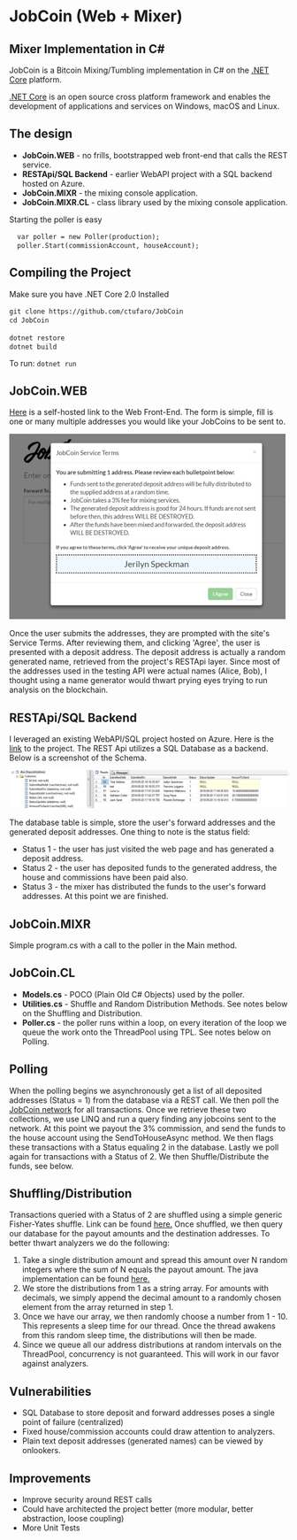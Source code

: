 JobCoin (Web + Mixer)
===============

Mixer Implementation in C#
----------------------------

JobCoin is a Bitcoin Mixing/Tumbling implementation in C# on the [.NET Core](https://dotnet.github.io/) platform.  

[.NET Core](https://dotnet.github.io/) is an open source cross platform framework and enables the development of applications and services on Windows, macOS and Linux.  


The design
----------
* **JobCoin.WEB** - no frills, bootstrapped web front-end that calls the REST service.
* **RESTApi/SQL Backend** - earlier WebAPI project with a SQL backend hosted on Azure.
* **JobCoin.MIXR**  - the mixing console application.
* **JobCoin.MIXR.CL** - class library used by the mixing console application.

Starting the poller is easy
```
  var poller = new Poller(production);
  poller.Start(commissionAccount, houseAccount);
```

Compiling the Project
------------------

Make sure you have .NET Core 2.0 Installed

```
git clone https://github.com/ctufaro/JobCoin  
cd JobCoin

dotnet restore
dotnet build

```

To run: ``` dotnet run ```  

JobCoin.WEB
-----------
[Here](http://ugoforstatic.azurewebsites.net/jobcoin.html) is a self-hosted link to the Web Front-End. The form is simple, fill is one or many multiple addresses you would like your JobCoins to be sent to.

![alt text](https://raw.githubusercontent.com/ctufaro/jobcoin/master/JobCoin.WEB/images/screenshot.jpg)

Once the user submits the addresses, they are prompted with the site's Service Terms. After reviewing them, and clicking 'Agree', the user is presented with a deposit address. The deposit address is actually a random generated name, retrieved from the project's RESTApi layer. Since most of the addresses used in the testing API were actual names (Alice, Bob), I thought using a name generator would thwart prying eyes trying to run analysis on the blockchain. 

RESTApi/SQL Backend
-----------
I leveraged an existing WebAPI/SQL project hosted on Azure. Here is the [link](https://github.com/ctufaro/UGoForAPI) to the project. The REST Api utilizes a SQL Database as a backend. Below is a screenshot of the Schema.

![alt text](https://raw.githubusercontent.com/ctufaro/jobcoin/master/JobCoin.WEB/images/screenshot2.jpg)

The database table is simple, store the user's forward addresses and the generated deposit addresses. One thing to note is the status field:

* Status 1 - the user has just visited the web page and has generated a deposit address.
* Status 2 - the user has deposited funds to the generated address, the house and commissions have been paid also.
* Status 3 - the mixer has distributed the funds to the user's forward addresses. At this point we are finished.

JobCoin.MIXR
-----------
Simple program.cs with a call to the poller in the Main method.

JobCoin.CL
-----------
* **Models.cs** - POCO (Plain Old C# Objects) used by the poller.
* **Utilities.cs** - Shuffle and Random Distribution Methods. See notes below on the Shuffling and Distribution.
* **Poller.cs**  - the poller runs within a loop, on every iteration of the loop we queue the work onto the ThreadPool using TPL. See notes below on Polling.

Polling
-----------
When the polling begins we asynchronously get a list of all deposited addresses (Status = 1) from the database via a REST call. We then poll the [JobCoin network](https://jobcoin.gemini.com/headstone/api) for all transactions. Once we retrieve these two collections, we use LINQ and run a query finding any jobcoins sent to the network. At this point we payout the 3% commission, and send the funds to the house account using the SendToHouseAsync method. We then flags these transactions with a Status equaling 2 in the database. Lastly we poll again for transactions with a Status of 2. We then Shuffle/Distribute the funds, see below.

Shuffling/Distribution
-----------
Transactions queried with a Status of 2 are shuffled using a simple generic Fisher-Yates shuffle. Link can be found [here.](https://www.dotnetperls.com/fisher-yates-shuffle) Once shuffled, we then query our database for the payout amounts and the destination addresses. To better thwart analyzers we do the following:

1. Take a single distribution amount and spread this amount over N random integers where the sum of N equals the payout amount. The java implementation can be found [here.](https://stackoverflow.com/questions/22380890/generate-n-random-numbers-whose-sum-is-m-and-all-numbers-should-be-greater-than)
2. We store the distributions from 1 as a string array. For amounts with decimals, we simply append the decimal amount to a randomly chosen element from the array returned in step 1.
3. Once we have our array, we then randomly choose a number from 1 - 10. This represents a sleep time for our thread. Once the thread awakens from this random sleep time, the distributions will then be made.
4. Since we queue all our address distributions at random intervals on the ThreadPool, concurrency is not guaranteed. This will work in our favor against analyzers.

Vulnerabilities
-----------
* SQL Database to store deposit and forward addresses poses a single point of failure (centralized)
* Fixed house/commission accounts could draw attention to analyzers.
* Plain text deposit addresses (generated names) can be viewed by onlookers.

Improvements
-----------
* Improve security around REST calls
* Could have architected the project better (more modular, better abstraction, loose coupling)
* More Unit Tests









